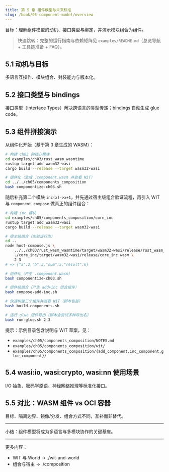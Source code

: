 ```yaml
---
title: 第 5 章 组件模型与未来标准
slug: /book/05-component-model/overview
---
```


目标：理解组件模型的动机、接口类型与绑定，并演示模块组合为组件。

> 快速跳转：完整的运行指南与依赖矩阵见 `examples/README.md`（总览导航 + 工具链准备 + FAQ）。

## 5.1 动机与目标

多语言互操作、模块组合、封装能力与版本化。

## 5.2 接口类型与 bindings

接口类型（Interface Types）解决跨语言的类型传递；bindings 自动生成 glue code。

## 5.3 组件拼接演示
从组件化开始（基于第 3 章生成的 WASM）：

```bash
# 构建 ch03 的核心模块
cd examples/ch03/rust_wasm_wasmtime
rustup target add wasm32-wasi
cargo build --release --target wasm32-wasi

# 组件化（生成 .component.wasm 并查看 WIT）
cd ../../ch05/components_composition
bash componentize-ch03.sh
```

随后补充第二个模块 `inc(x)->x+1`，并先通过宿主级组合验证流程，再引入 WIT 与 `component compose` 做真正的组件组合：

```bash
# 构建 inc 模块
cd examples/ch05/components_composition/core_inc
rustup target add wasm32-wasi
cargo build --release --target wasm32-wasi

# 宿主级组合（先验证行为）
cd ..
node host-compose.js \
	../../ch03/rust_wasm_wasmtime/target/wasm32-wasi/release/rust_wasm_wasmtime.wasm \
	./core_inc/target/wasm32-wasi/release/core_inc.wasm \
	2 3
# => {"a":2,"b":3,"sum":5,"result":6}

# 组件化（产生 .component.wasm）
bash componentize-ch03.sh

# 组件级组合（产生 add+inc 组合组件）
bash compose-add-inc.sh

# 快速构建三个组件并查看 WIT（脚本包装）
bash build-components.sh

# 运行 glue 组件导出（脚本会尝试多种导出名）
bash run-glue.sh 2 3
```

提示：示例目录包含说明与 WIT 草案，见：
- `examples/ch05/components_composition/NOTES.md`
- `examples/ch05/components_composition/wit/`
- `examples/ch05/components_composition/{add_component,inc_component,glue_component}/`

## 5.4 wasi:io, wasi:crypto, wasi:nn 使用场景

I/O 抽象、密码学原语、神经网络推理等标准化接口。

## 5.5 对比：WASM 组件 vs OCI 容器

目标、隔离边界、镜像/分发、组合方式不同，互补而非替代。

---

小结：组件模型将成为多语言与多模块协作的关键基座。

---

更多内容：
- WIT 与 World → ./wit-and-world
- 组合与宿主 → ./composition
